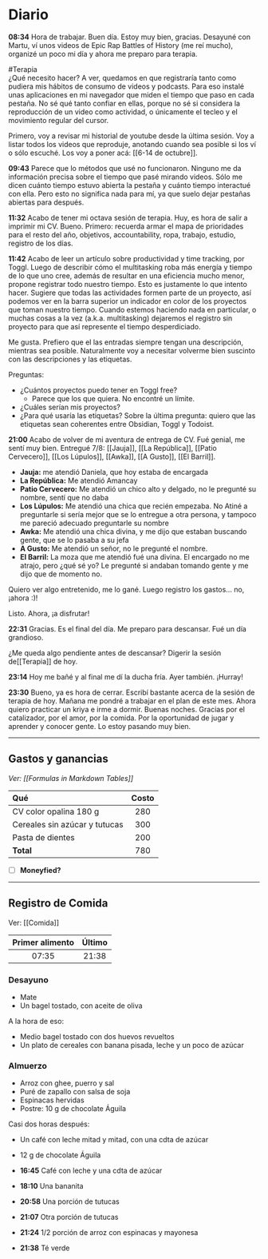 # Diario
**08:34** Hora de trabajar. Buen día. Estoy muy bien, gracias. Desayuné con Martu, ví unos videos de Epic Rap Battles of History (me reí mucho), organizé un poco mi día y ahora me preparo para terapia.

#Terapia <br>
¿Qué necesito hacer? A ver, quedamos en que registraría tanto como pudiera mis hábitos de consumo de videos y podcasts. Para eso instalé unas aplicaciones en mi navegador que miden el tiempo que paso en cada pestaña. No sé qué tanto confiar en ellas, porque no sé si considera la reproducción de un video como actividad, o únicamente el tecleo y el movimiento regular del cursor.

Primero, voy a revisar mi historial de youtube desde la última sesión. Voy a listar todos los videos que reproduje, anotando cuando sea posible si los ví o sólo escuché. Los voy a poner acá: [[6-14 de octubre]].

**09:43** Parece que lo métodos que usé no funcionaron. Ninguno me da información precisa sobre el tiempo que pasé mirando videos. Sólo me dicen cuánto tiempo estuvo abierta la pestaña y cuánto tiempo interactué con ella. Pero esto no significa nada para mí, ya que suelo dejar pestañas abiertas para después.

**11:32** Acabo de tener mi octava sesión de terapia. Huy, es hora de salir a imprimir mi CV. Bueno. Primero: recuerda armar el mapa de prioridades para el resto del año, objetivos, accountability, ropa, trabajo, estudio, registro de los días.

**11:42** Acabo de leer un artículo sobre productividad y time tracking, por Toggl. Luego de describir cómo el multitasking roba más energía y tiempo de lo que uno cree, además de resultar en una eficiencia mucho menor, propone registrar todo nuestro tiempo. Esto es justamente lo que intento hacer. Sugiere que todas las actividades formen parte de un proyecto, así podemos ver en la barra superior un indicador en color de los proyectos que toman nuestro tiempo. Cuando estemos haciendo nada en particular, o muchas cosas a la vez (a.k.a. multitasking) dejaremos el registro sin proyecto para que así represente el tiempo desperdiciado.

Me gusta. Prefiero que el las entradas siempre tengan una descripción, mientras sea posible. Naturalmente voy a necesitar volverme bien suscinto con las descripciones y las etiquetas. 

Preguntas: <br>
- ¿Cuántos proyectos puedo tener en Toggl free?
	- Parece que los que quiera. No encontré un límite.
- ¿Cuáles serían mis proyectos?
- ¿Para qué usaría las etiquetas? Sobre la última pregunta: quiero que las etiquetas sean coherentes entre Obsidian, Toggl y Todoist.

**21:00** Acabo de volver de mi aventura de entrega de CV. Fué genial, me sentí muy bien. Entregué 7/8: [[Jauja]], [[La República]], [[Patio Cervecero]], [[Los Lúpulos]], [[Awka]], [[A Gusto]], [[El Barril]].
- **Jauja:** me atendió Daniela, que hoy estaba de encargada  
- **La República:** Me atendió Amancay  
- **Patio Cervecero:** Me atendió un chico alto y delgado, no le pregunté su nombre, sentí que no daba  
- **Los Lúpulos:** Me atendió una chica que recién empezaba. No Atiné a preguntarle si sería mejor que se lo entregue a otra persona, y tampoco me pareció adecuado preguntarle su nombre  
- **Awka:** Me atendió una chica divina, y me dijo que estaban buscando gente, que se lo pasaba a su jefa  
- **A Gusto:** Me atendió un señor, no le pregunté el nombre.  
- **El Barril:** La moza que me atendió fué una divina. El encargado no me atrajo, pero ¿qué sé yo? Le pregunté si andaban tomando gente y me dijo que de momento no.

Quiero ver algo entretenido, me lo gané. Luego registro los gastos... no, ¡ahora :)!

Listo. Ahora, ¡a disfrutar!

**22:31** Gracias. Es el final del día. Me preparo para descansar. Fué un día grandioso.

¿Me queda algo pendiente antes de descansar? Digerir la sesión de[[Terapia]] de hoy.

**23:14** Hoy me bañé y al final me dí la ducha fría. Ayer también. ¡Hurray!

**23:30** Bueno, ya es hora de cerrar. Escribí bastante acerca de la sesión de terapia de hoy. Mañana me pondré a trabajar en el plan de este mes. Ahora quiero practicar un kriya e irme a dormir. Buenas noches. Gracias por el catalizador, por el amor, por la comida. Por la oportunidad de jugar y aprender y conocer gente. Lo estoy pasando muy bien.

---
## Gastos y ganancias
*Ver: [[Formulas in Markdown Tables]]*

| Qué                           | Costo |
|:----------------------------- |:-----:|
| CV color opalina 180 g        |  280  |
| Cereales sin azúcar y tutucas |  300  |
| Pasta de dientes              |  200  |
| **Total**                     |  780  |
<!-- TBLFM: @>$2=sum(@I..@-1) -->

- [ ] **Moneyfied?**
---
##  Registro de Comida
Ver: [[Comida]]

| Primer alimento | Último | 
|:---------------:|:------:|
|      07:35      | 21:38  |

### Desayuno
- Mate
- Un bagel tostado, con aceite de oliva

A la hora de eso:

- Medio bagel tostado con dos huevos revueltos
- Un plato de cereales con banana pisada, leche y un poco de azúcar

### Almuerzo
- Arroz con ghee, puerro y sal
- Puré de zapallo con salsa de soja
- Espinacas hervidas
- Postre: 10 g de chocolate Águila

Casi dos horas después:
- Un café con leche mitad y mitad, con una cdta de azúcar
- 12 g de chocolate Águila


- **16:45** Café con leche y una cdta de azúcar
-  **18:10** Una bananita
- **20:58** Una porción de tutucas
- **21:07** Otra porción de tutucas
- **21:24** 1/2 porción de arroz con espinacas y mayonesa
- **21:38** Té verde
